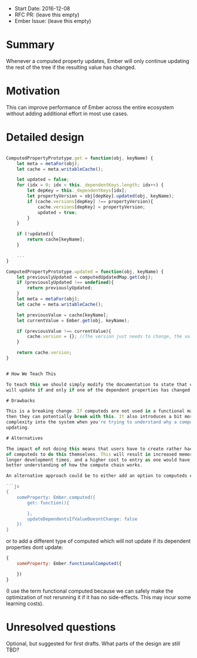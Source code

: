 - Start Date: 2016-12-08
- RFC PR: (leave this empty)
- Ember Issue: (leave this empty)

# Summary

Whenever a computed property updates, Ember will only continue updating the
rest of the tree if the resulting value has changed.

# Motivation

This can improve performance of Ember across the entire ecosystem without
adding additional effort in most use cases.

# Detailed design

```js

ComputedPropertyPrototype.get = function(obj, keyName) {
	let meta = metaFor(obj);
	let cache = meta.writableCache();

	let updated = false;
	for (idx = 0; idx < this._dependentKeys.length; idx++) {
		let depKey = this._dependentKeys[idx];
		let propertyVersion = obj[depKey].updated(obj, keyName);
		if (cache.versions[depKey] !== propertyVersion){
			cache.versions[depKey] = propertyVersion;
			updated = true;
		}
	}

	if (!updated){
		return cache[keyName];
	}

	...
}

ComputedPropertyPrototype.updated = function(obj, keyName) {
	let previouslyUpdated = computedUpdatedMap.get(obj);
	if (previouslyUpdated !== undefined){
		return previouslyUpdated;
	}
	let meta = metaFor(obj);
	let cache = meta.writableCache();

	let previousValue = cache[keyName];
	let currentValue = Ember.get(obj, keyName);

	if (previousValue !== currentValue){
		cache.version = {}; //The version just needs to change, the value doesnt actually matter
	}

	return cache.version;
}


# How We Teach This

To teach this we should simply modify the documentation to state that computed
will update if and only if one of the dependent properties has changed.

# Drawbacks

This is a breaking change. If computeds are not used in a functional manner,
then they can potentially break with this. It also introduces a bit more
complexity into the system when you're trying to understand why a computed isnt
updating.

# Alternatives

The impact of not doing this means that users have to create rather hacky versions
of computeds to do this themselves. This will result in increased memory usage,
longer development times, and a higher cost to entry as one would have to have a
better understanding of how the compute chain works.

An alternative approach could be to either add an option to computeds of the form:

```js
{
	someProperty: Ember.computed({
		get: function(){

		},
		updateDependentsIfValueDoesntChange: false
	})
}
```

or to add a different type of computed which will not update if its dependent properties
dont update:

```js
{
	someProperty: Ember.functionalComputed({

	})
}
```

(I use the term functional computed because we can safely make the optimization of not
rerunning it if it has no side-effects. This may incur some learning costs). 

# Unresolved questions

Optional, but suggested for first drafts. What parts of the design are still
TBD?
